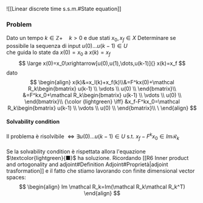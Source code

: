 ![[Linear discrete time s.s.m.#State equation]]

### Problem 
Dato un tempo $k\in\mathbb Z+\quad k>0$ e due stati $x_0,x_f\in X$
Determinare se possibile la sequenza di input  $u(0)\dots u(k-1)\in U$  
che guida lo state da $x(0)=x_0$ a $x(k)=x_f$ 
$$
\large
x(0)=x_0\xrightarrow[u(0),u(1),\dots,u(k-1)]{} x(k)=x_f
$$
dato
$$
\begin{align}
x(k)&=x_l(k)+x_f(k)\\&=F^kx(0)+\mathcal R_k\begin{bmatrix}
u(k-1) \\
\vdots \\
u(0) \\
\end{bmatrix}\\
&=F^kx_0+\mathcal R_k\begin{bmatrix}
u(k-1) \\
\vdots \\
u(0) \\
\end{bmatrix}\\
{\color {lightgreen} \iff} &x_f-F^kx_0=\mathcal R_k\begin{bmatrix}
u(k-1) \\
\vdots \\
u(0) \\
\end{bmatrix}\\ \
\end{align}
$$
#### Solvability condition
Il problema è risolvibile $\iff \exists u(0)\dots u(k-1)\in U$ s.t.  $x_f-F^kx_0\in Im \mathcal R_k$ 
####
Se la solvability condition è rispettata allora l'equazione $\textcolor{lightgreen}{■}$  ha soluzione.
Ricordando [[R6 Inner product and ortogonality and adjoint#Definition Adjoint#Proprietà|adjoint trasformation]] e il fatto che  stiamo lavorando con finite dimensional vector spaces:
$$
\begin{align}
Im \mathcal R_k=Im(\mathcal R_k\mathcal R_k^T)
\end{align}
$$

